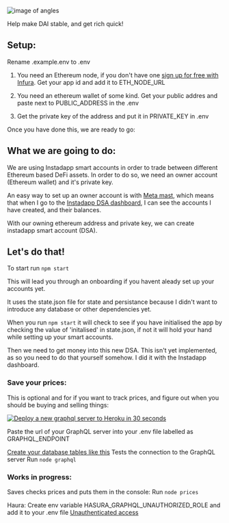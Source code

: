 ![image of angles](https://images.yourstory.com/cs/wordpress/2019/01/Angels-2.png?fm=png&auto=format)

Help make DAI stable, and get rich quick!

## Setup:

Rename .example.env to .env

1. You need an Ethereum node, if you don't have one [sign up for free with Infura](https://infura.io/register). Get your app id and add it to ETH_NODE_URL

2. You need an ethereum wallet of some kind. Get your public addres and paste next to PUBLIC_ADDRESS in the .env

3. Get the private key of the address and put it in PRIVATE_KEY in .env

Once you have done this, we are ready to go:

## What we are going to do:

We are using Instadapp smart accounts in order to trade between different Ethereum based DeFi assets. In order to do so, we need an owner account (Ethereum wallet) and it's private key.

An easy way to set up an owner account is with [Meta mast](https://metamask.io/), which means that when I go to the [Instadapp DSA dashboard](https://dsa.instadapp.io/), I can see the accounts I have created, and their balances.

With our owning ethereum address and private key, we can create instadapp smart account (DSA).

## Let's do that!

To start run `npm start`

This will lead you through an onboarding if you havent aleady set up your accounts yet.

It uses the state.json file for state and persistance because I didn't want to introduce any database or other dependencies yet.

When you run `npm start` it will check to see if you have initialised the app by checking the value of 'initalised' in state.json, if not it will hold your hand while setting up your smart accounts.

Then we need to get money into this new DSA. This isn't yet implemented, as so you need to do that yourself somehow. I did it with the Instadapp dashboard.

### Save your prices:

This is optional and for if you want to track prices, and figure out when you should be buying and selling things:

[![Deploy a new graphql server to Heroku in 30 seconds](https://camo.githubusercontent.com/83b0e95b38892b49184e07ad572c94c8038323fb/68747470733a2f2f7777772e6865726f6b7563646e2e636f6d2f6465706c6f792f627574746f6e2e737667)](https://heroku.com/deploy?template=https://github.com/hasura/graphql-engine-heroku)

Paste the url of your GraphQL server into your .env file labelled as GRAPHQL_ENDPOINT

[Create your database tables like this](https://github.com/jamespfarrell/stable-angels/issues/1)
Tests the connection to the GraphQL server
Run `node graphql`

### Works in progress:

Saves checks prices and puts them in the console:
Run `node prices`

Haura:
Create env variable HASURA_GRAPHQL_UNAUTHORIZED_ROLE and add it to your .env file
[Unauthenticated access](https://hasura.io/docs/1.0/graphql/manual/auth/authentication/unauthenticated-access.html)
